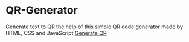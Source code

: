 # QR-Generator
Generate text to QR  the help of this simple QR code generator made by HTML, CSS and JavaScript
[Generate QR](https://generatingqr.netlify.app/)
